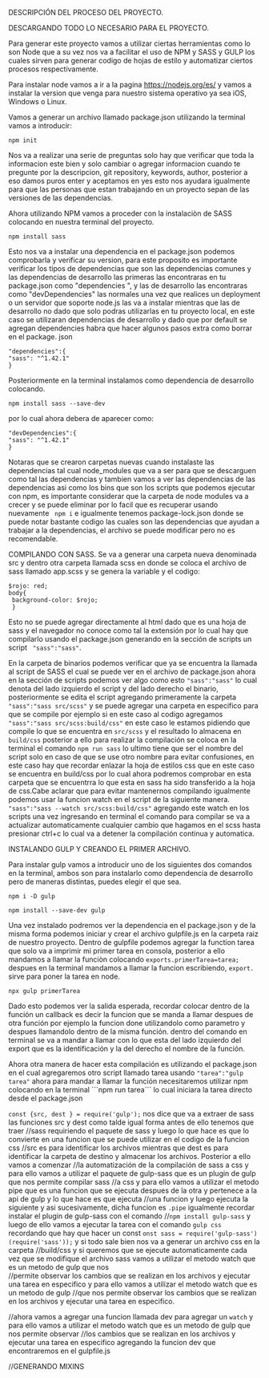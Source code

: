 DESCRIPCIÓN DEL PROCESO DEL PROYECTO.

DESCARGANDO TODO LO NECESARIO PARA EL PROYECTO.

Para generar este proyecto vamos a utilizar ciertas herramientas como lo son Node que a su vez nos va a facilitar el uso de NPM y SASS y GULP los cuales 
sirven para generar codigo de hojas de estilo y automatizar ciertos procesos respectivamente.

Para instalar node vamos a ir a la pagina https://nodejs.org/es/ y vamos a instalar la version que venga para nuestro sistema operativo ya sea iOS, Windows 
o Linux.

Vamos a generar un archivo llamado package.json utilizando la terminal vamos a introducir:
```ssh 
npm init
```
Nos va a realizar una serie de preguntas solo hay que verificar que toda la informacion este bien y solo cambiar o agregar informacion cuando te pregunte 
por la descripcion, git repository, keywords, author, posterior a eso damos puros enter y aceptamos en yes esto nos ayudara igualmente para que las personas
que estan trabajando en un proyecto sepan de las versiones de las dependencias.

Ahora utilizando NPM vamos a proceder con la instalaciòn de SASS colocando en nuestra terminal del proyecto.

```ssh 
npm install sass
```
Esto nos va a instalar una dependencia en el package.json podemos comprobarla y verificar su version, para este proposito es importante verificar los tipos 
de dependencias que son las dependencias comunes y las dependencias de desarrollo las primeras las encontraras en tu package.json como "dependencies ", y las
de desarrollo las encontraras como "devDependencies" las normales una vez que realices un deployment o un servidor que soporte node.js las va a instalar 
mientras que las de desarrollo no dado que solo podras utilizarlas en tu proyecto local, en este caso se utilizaran dependencias de desarrollo y dado que 
por default se agregan dependencies habra que hacer algunos pasos extra como borrar en el package. json 

```ssh
"dependencies":{
"sass": "^1.42.1"
}
```
Posteriormente en la terminal instalamos como dependencia de desarrollo colocando.

```ssh
npm install sass --save-dev
```
por lo cual ahora debera de aparecer como: 

```ssh
"devDependencies":{
"sass": "^1.42.1"
}
```
Notaras que se crearon carpetas nuevas cuando instalaste las dependencias tal cual node_modules que va a ser para que se descarguen como tal las dependencias y tambien vamos a ver las dependencias de las dependencias asi como los bins que son los scripts que podemos ejecutar con npm, es importante considerar que la carpeta de node modules va a crecer y se puede eliminar por lo facil que es recuperar usando nuevamente ``` npm i``` e igualmente tenemos package-lock.json donde se puede notar bastante codigo las cuales son las dependencias que ayudan a trabajar a la dependencias, el archivo se puede modificar pero no es recomendable. 

COMPILANDO CON SASS.
Se va a generar una carpeta nueva denominada src y dentro otra carpeta llamada scss en donde se coloca el archivo de sass llamado app.scss y se genera la variable y el codigo: 
```ssh
$rojo: red;
body{
 background-color: $rojo;
 }
 ```
 Esto no se puede agregar directamente al html dado que es una hoja de sass y el navegador no conoce como tal la extensión por lo cual hay que compilarlo usando el package.json generando en la sección de scripts un script ``` "sass":"sass"```.
 
En la carpeta de binarios podemos verificar que ya se encuentra la llamada al script de SASS el cual se puede ver en el archivo de package.json ahora en la sección de scripts podemos ver algo como esto ```"sass":"sass"``` lo cual denota del lado izquierdo el script y del lado derecho el binario, posteriormente se edita el script agregando primeramente la carpeta ```"sass":"sass src/scss"``` y se puede agregar una carpeta en especifico para que se compile por ejemplo si en este caso al codigo agregamos ```"sass":"sass src/scss:build/css"``` en este caso le estamos pidiendo que compile lo que se encuentra en ```src/scss``` y el resultado lo almacena en ```build/css``` posterior a ello para realizar la compilación se coloca en la terminal el comando ```npm run sass``` lo ultimo tiene que ser el nombre del script solo en caso de que se use otro nombre para evitar confusiones, en este caso hay que recordar enlazar la hoja de estilos css que en este caso se encuentra en build/css por lo cual ahora podremos comprobar en esta carpeta que se encuentrra lo que esta en sass ha sido transferido a la hoja de css.Cabe aclarar que para evitar mantenernos compilando igualmente podemos usar la funcion watch en el script de la siguiente manera. ```"sass":"sass --watch src/scss:build/css"``` agregando este watch en los scripts una vez ingresando en terminal el comando para compilar se va a actualizar automaticamente cualquier cambio que hagamos en el scss hasta presionar ctrl+c lo cual va a detener la compilación continua y automatica.

INSTALANDO GULP Y CREANDO EL PRIMER ARCHIVO.

Para instalar gulp vamos a introducir uno de los siguientes dos comandos en la terminal, ambos son para instalarlo como dependencia de desarrollo pero de maneras distintas, puedes elegir el que sea.
```ssh 
npm i -D gulp 
```

```ssh
npm install --save-dev gulp

```

Una vez instalado podremos ver la dependencia en el package.json y de la misma forma podemos iniciar y crear el archivo gulpfile.js en la carpeta raiz de nuestro proyecto. Dentro de gulpfile podemos agregar la function tarea que solo va a imprimir mi primer tarea en consola, posterior a ello mandamos a llamar la funciòn colocando ```exports.primerTarea=tarea;``` despues en la terminal mandamos a llamar la funcion escribiendo, ```export.``` sirve para poner la tarea en node.
```ssh 
npx gulp primerTarea
```
Dado esto podemos ver la salida esperada, recordar colocar dentro de la función un callback es decir la funcion que se manda a llamar despues de otra función por ejemplo la funcion done utilizandolo como parametro y despues llamandolo dentro de la misma función. dentro del comando en terminal se va a mandar a llamar con lo que esta del lado izquierdo del export que es la identificación y la del derecho el nombre de la función.

Ahora otra manera de hacer esta compilación es utilizando el package.json en el cual agregaremos otro script llamado tarea usando ```"tarea":"gulp tarea"``` ahora para mandar a llamar la función necesitaremos utilizar npm colocando en la terminal ´´´npm run tarea´´´ lo cual iniciara la tarea directo desde el package.json 

```const {src, dest } = require('gulp');``` nos dice que va a extraer de sass las funciones src y dest como talde igual forma antes de ello tenemos que traer
//sass requiriendo el paquete de sass y luego lo que hace es que lo convierte en una funcion que se puede utilizar en el codigo de la funcion css 
//src es para identificar los archivos mientras que dest es para identificar la carpeta de destino y almacenar los archivos. Posterior a ello vamos a comenzar
//la automatización de la compilación de sass a css y para ello vamos a utilizar el paquete de gulp-sass que es un plugin de gulp que nos permite compilar sass
//a css y para ello vamos a utilizar el metodo pipe que es una funcion que se ejecuta despues de la otra y pertenece a la api de gulp y lo que hace es que  ejecuta
//una funcion y luego ejecuta la siguiente y asi sucesivamente, dicha funcion es ```.pipe``` igualmente recordar instalar el plugin de gulp-sass con el comando 
//```npm install gulp-sass``` y luego de ello vamos a ejecutar la tarea con el comando ```gulp css``` recordando que hay que hacer un const ```onst sass = require('gulp-sass')(require('sass'));``` y si todo sale bien nos va a generar un archivo css en la carpeta
//build/css y si queremos que se ejecute automaticamente cada vez que se modifique el archivo sass vamos a utilizar el metodo watch que es un metodo de gulp que nos    
//permite observar los cambios que se realizan en los archivos y ejecutar una tarea en especifico y para ello vamos a utilizar el metodo watch que es un metodo de gulp
//que nos permite observar los cambios que se realizan en los archivos y ejecutar una tarea en especifico.

//ahora vamos a agregar una funcion llamada dev para agregar un ```watch``` y para ello vamos a utilizar el metodo watch que es un metodo de gulp que nos permite observar
//los cambios que se realizan en los archivos y ejecutar una tarea en especifico agregando la funcion dev que encontraremos en el gulpfile.js



//GENERANDO MIXINS



























